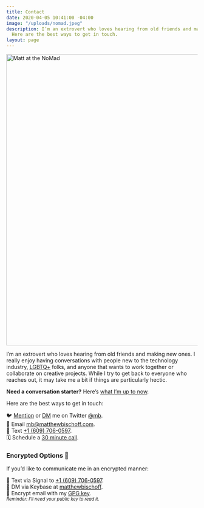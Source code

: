 ```yaml
---
title: Contact
date: 2020-04-05 10:41:00 -04:00
image: "/uploads/nomad.jpeg"
description: I’m an extrovert who loves hearing from old friends and making new ones.
  Here are the best ways to get in touch.
layout: page
---
```


<img src="/uploads/nomad.jpeg" alt="Matt at the NoMad" width="1024" height="768">

I’m an extrovert who loves hearing from old friends and making new ones. I really enjoy having conversations with people new to the technology industry, <abbr title="Lesbian, Gay, Bisexual, Transgender, Queer, Questioning and More">LGBTQ+</abbr> folks, and anyone that wants to work together or collaborate on creative projects. While I try to get back to everyone who reaches out, it may take me a bit if things are particularly hectic.

**Need a conversation starter?** Here’s [what I’m up to now](https://matthewbischoff.com/now/).

Here are the best ways to get in touch:

🐦 [Mention](https://twitter.com/intent/tweet?screen_name=mb) or [DM](https://twitter.com/messages/compose?recipient_id=5107) me on Twitter [@mb](https://twitter.com/mb).  
📧 Email [mb@matthewbischoff.com](mailto:mb@matthewbischoff.com?subject=👋).  
📲 Text <a href="sms:+16097060597">+1 (609) 706-0597</a>.  
🗓 Schedule a [30 minute call](https://calendly.com/matthewbischoff/30-minute-call).  

### Encrypted Options 🔐

If you’d like to communicate me in an encrypted manner:

💬 Text via Signal to [+1 (609) 706-0597](sgnl://text:+16097060597).  
🔑  DM via Keybase at [matthewbischoff](https://keybase.io/matthewbischoff).  
🔏  Encrypt email with my [GPG key](/matthewbischoff.gpg).<br><small>*Reminder: I’ll need your public key to read it.*</small>
